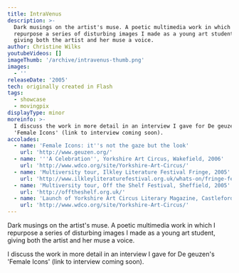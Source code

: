 ```yaml
---
title: IntraVenus
description: >-
  Dark musings on the artist's muse. A poetic multimedia work in which I
  repurpose a series of disturbing images I made as a young art student,
  giving both the artist and her muse a voice.
author: Christine Wilks
youtubeVideos: []
imageThumb: '/archive/intravenus-thumb.png'
images:
  - ''
releaseDate: '2005'
tech: originally created in Flash
tags:
  - showcase
  - movingpix
displayType: minor
moreinfo: >-
  I discuss the work in more detail in an interview I gave for De geuzen's
  'Female Icons' (link to interview coming soon).
accolades:
  - name: 'Female Icons: it''s not the gaze but the look'
    url: 'http://www.geuzen.org/'
  - name: '''A Celebration'', Yorkshire Art Circus, Wakefield, 2006'
    url: 'http://www.wdco.org/site/Yorkshire-Art-Circus/'
  - name: 'Multiversity tour, Ilkley Literature Festival Fringe, 2005'
    url: 'http://www.ilkleyliteraturefestival.org.uk/whats-on/fringe-festival'
  - name: 'Multiversity tour, Off the Shelf Festival, Sheffield, 2005'
    url: 'http://offtheshelf.org.uk/'
  - name: 'Launch of Yorkshire Art Circus Literary Magazine, Castleford, 2005'
    url: 'http://www.wdco.org/site/Yorkshire-Art-Circus/'
---
```



Dark musings on the artist's muse. A poetic multimedia work in which I repurpose a series of disturbing images I made as a young art student, giving both the artist and her muse a voice.

I discuss the work in more detail in an interview I gave for De geuzen's 'Female Icons' (link to interview coming soon).
